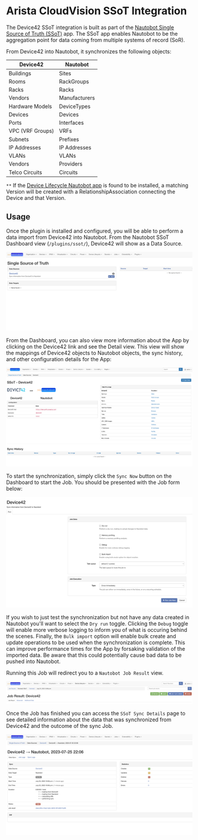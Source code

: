 # Arista CloudVision SSoT Integration

The Device42 SSoT integration is built as part of the [Nautobot Single Source of Truth (SSoT)](../..tps://github.com/nautobot/nautobot-plugin-ssot) app. The SSoT app enables Nautobot to be the aggregation point for data coming from multiple systems of record (SoR).

From Device42 into Nautobot, it synchronizes the following objects:

| Device42                | Nautobot                     |
| ----------------------- | ---------------------------- |
| Buildings               | Sites                        |
| Rooms                   | RackGroups                   |
| Racks                   | Racks                        |
| Vendors                 | Manufacturers                |
| Hardware Models         | DeviceTypes                  |
| Devices                 | Devices                      |
| Ports                   | Interfaces                   |
| VPC (VRF Groups)        | VRFs                         |
| Subnets                 | Prefixes                     |
| IP Addresses            | IP Addresses                 |
| VLANs                   | VLANs                        |
| Vendors                 | Providers                    |
| Telco Circuits          | Circuits                     |

`**` If the [Device Lifecycle Nautobot app](https://github.com/nautobot/nautobot-plugin-device-lifecycle-mgmt) is found to be installed, a matching Version will be created with a RelationshipAssociation connecting the Device and that Version.

## Usage

Once the plugin is installed and configured, you will be able to perform a data import from Device42 into Nautobot. From the Nautobot SSoT Dashboard view (`/plugins/ssot/`), Device42 will show as a Data Source.

![Dashboard View](../../images/device42_dashboard.png)

From the Dashboard, you can also view more information about the App by clicking on the Device42 link and see the Detail view. This view will show the mappings of Device42 objects to Nautobot objects, the sync history, and other configuration details for the App:

![Detail View](../../images/device42_detail-view.png)

To start the synchronization, simply click the `Sync Now` button on the Dashboard to start the Job. You should be presented with the Job form below:

![Job Form](../../images/device42_job-form.png)

If you wish to just test the synchronization but not have any data created in Nautobot you'll want to select the `Dry run` toggle. Clicking the `Debug` toggle will enable more verbose logging to inform you of what is occuring behind the scenes. Finally, the `Bulk import` option will enable bulk create and update operations to be used when the synchronization is complete. This can improve performance times for the App by forsaking validation of the imported data. Be aware that this could potentially cause bad data to be pushed into Nautobot.

Running this Job will redirect you to a `Nautobot Job Result` view.

![JobResult View](../../images/device42_jobresult.png)

Once the Job has finished you can access the `SSoT Sync Details` page to see detailed information about the data that was synchronized from Device42 and the outcome of the sync Job.

![SSoT Sync Details](../../images/device42_ssot-sync-details.png)
